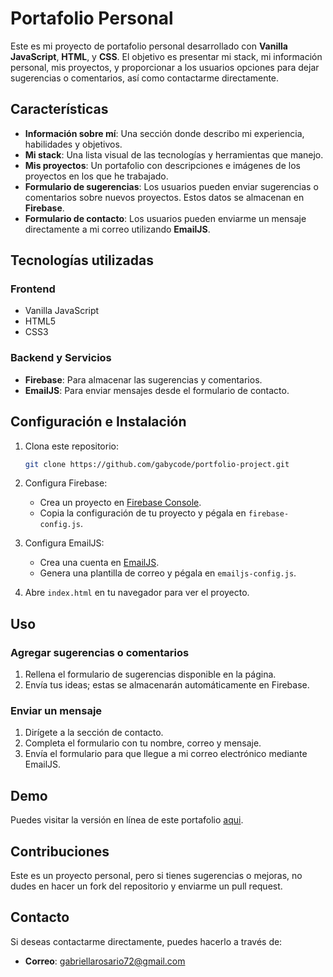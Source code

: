 # Portafolio Personal

Este es mi proyecto de portafolio personal desarrollado con **Vanilla JavaScript**, **HTML**, y **CSS**. El objetivo es presentar mi stack, mi información personal, mis proyectos, y proporcionar a los usuarios opciones para dejar sugerencias o comentarios, así como contactarme directamente.

## Características

- **Información sobre mí**: Una sección donde describo mi experiencia, habilidades y objetivos.
- **Mi stack**: Una lista visual de las tecnologías y herramientas que manejo.
- **Mis proyectos**: Un portafolio con descripciones e imágenes de los proyectos en los que he trabajado.
- **Formulario de sugerencias**: Los usuarios pueden enviar sugerencias o comentarios sobre nuevos proyectos. Estos datos se almacenan en **Firebase**.
- **Formulario de contacto**: Los usuarios pueden enviarme un mensaje directamente a mi correo utilizando **EmailJS**.

## Tecnologías utilizadas

### Frontend

- Vanilla JavaScript
- HTML5
- CSS3

### Backend y Servicios

- **Firebase**: Para almacenar las sugerencias y comentarios.
- **EmailJS**: Para enviar mensajes desde el formulario de contacto.

## Configuración e Instalación

1. Clona este repositorio:

   ```bash
   git clone https://github.com/gabycode/portfolio-project.git
   ```

2. Configura Firebase:

   - Crea un proyecto en [Firebase Console](https://firebase.google.com/).
   - Copia la configuración de tu proyecto y pégala en `firebase-config.js`.

3. Configura EmailJS:

   - Crea una cuenta en [EmailJS](https://www.emailjs.com/).
   - Genera una plantilla de correo y pégala en `emailjs-config.js`.

4. Abre `index.html` en tu navegador para ver el proyecto.

## Uso

### Agregar sugerencias o comentarios

1. Rellena el formulario de sugerencias disponible en la página.
2. Envía tus ideas; estas se almacenarán automáticamente en Firebase.

### Enviar un mensaje

1. Dirígete a la sección de contacto.
2. Completa el formulario con tu nombre, correo y mensaje.
3. Envía el formulario para que llegue a mi correo electrónico mediante EmailJS.

## Demo

Puedes visitar la versión en línea de este portafolio [aqui](https://gabycode-portfolio-project.netlify.app/).

## Contribuciones

Este es un proyecto personal, pero si tienes sugerencias o mejoras, no dudes en hacer un fork del repositorio y enviarme un pull request.

## Contacto

Si deseas contactarme directamente, puedes hacerlo a través de:

- **Correo**: <gabriellarosario72@gmail.com>
